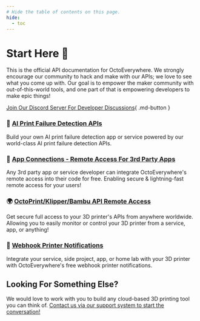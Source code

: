 ```yaml
---
# Hide the table of contents on this page.
hide:
  - toc
---
```


# Start Here 👋

This is the official API documentation for OctoEverywhere. We strongly encourage our community to hack and make with our APIs; we love to see what you come up with. Our goal is to empower the maker community with out-of-this-world tools, and one part of that is empowering developers to make epic things!

[Join Our Discord Server For Developer Discussions](https://octoeverywhere.com/r/discord?source=docs){ .md-button }

### 🤖 [AI Print Failure Detection APIs](#)
Build your own AI print failure detection app or service powered by our world-class AI print failure detection APIs.

### 📱 [App Connections - Remote Access For 3rd Party Apps]()
Any 3rd party app or service developer can integrate OctoEverywhere's remote access into their code for free. Enabling secure & lightning-fast remote access for your users!

### 🌍 [OctoPrint/Klipper/Bambu API Remote Access]()
Get secure full access to your 3D printer's APIs from anywhere worldwide. Allowing you to easily monitor or control your 3D printer from a service, app, or anything!

### 🔔 [Webhook Printer Notifications]()
Integrate your service, side project, app, or home lab with your 3D printer with OctoEverywhere's free webhook printer notifications.

## Looking For Something Else?
We would love to work with you to build any cloud-based 3D printing tool you can think of. [Contact us via our support system to start the conversation!](https://octoeverywhere.com/support?source=docs_index)